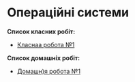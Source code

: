 <h1>Операційні системи</h1>

<b>Список класних робіт:</b>
<ul>
	<li><a href="https://github.com/Prosta4okua/OS/tree/cw1">Класнаа робота №1</a></li>
</ul>
</hr>
<b>Список домашніх робіт:</b>
<ul>
	<li><a href="https://github.com/Prosta4okua/OS/tree/hw1">Домашн)я робота №1</a></li>
